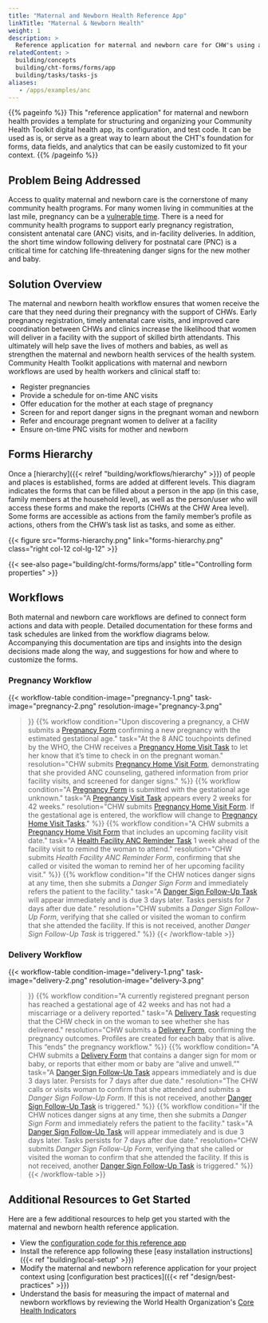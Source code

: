 ```yaml
---
title: "Maternal and Newborn Health Reference App"
linkTitle: "Maternal & Newborn Health"
weight: 1
description: >
  Reference application for maternal and newborn care for CHW's using a mobile app
relatedContent: >
  building/concepts
  building/cht-forms/forms/app
  building/tasks/tasks-js
aliases:
   - /apps/examples/anc
---
```


{{% pageinfo %}}
This "reference application" for maternal and newborn health provides a template for structuring and organizing your Community Health Toolkit digital health app, its configuration, and test code. It can be used as is, or serve as a great way to learn about the CHT's foundation for forms, data fields, and analytics that can be easily customized to fit your context.
{{% /pageinfo %}}

## Problem Being Addressed

Access to quality maternal and newborn care is the cornerstone of many community health programs. For many women living in communities at the last mile, pregnancy can be a [vulnerable time](https://www.who.int/health-topics/maternal-health). There is a need for community health programs to support early pregnancy registration, consistent antenatal care (ANC) visits, and in-facility deliveries. In addition, the short time window following delivery for postnatal care (PNC) is a critical time for catching life-threatening danger signs for the new mother and baby. 

## Solution Overview

The maternal and newborn health workflow ensures that women receive the care that they need during their pregnancy with the support of CHWs. Early pregnancy registration, timely antenatal care visits, and improved care coordination between CHWs and clinics increase the likelihood that women will deliver in a facility with the support of skilled birth attendants. This ultimately will help save the lives of mothers and babies, as well as strengthen the maternal and newborn health services of the health system. Community Health Toolkit applications with maternal and newborn workflows are used by health workers and clinical staff to:

- Register pregnancies
- Provide a schedule for on-time ANC visits
- Offer education for the mother at each stage of pregnancy
- Screen for and report danger signs in the pregnant woman and newborn
- Refer and encourage pregnant women to deliver at a facility 
- Ensure on-time PNC visits for mother and newborn

## Forms Hierarchy

Once a [hierarchy]({{< relref "building/workflows/hierarchy" >}}) of people and places is established, forms are added at different levels. This diagram indicates the forms that can be filled about a person in the app (in this case, family members at the household level), as well as the person/user who will access these forms and make the reports (CHWs at the CHW Area level). Some forms are accessible as actions from the family member’s profile as actions, others from the CHW’s task list as tasks, and some as either. 

{{< figure src="forms-hierarchy.png" link="forms-hierarchy.png" class="right col-12 col-lg-12" >}}

{{< see-also page="building/cht-forms/forms/app" title="Controlling form properties" >}}

## Workflows

Both maternal and newborn care workflows are defined to connect form actions and data with people. Detailed documentation for these forms and task schedules are linked from the workflow diagrams below. Accompanying this documentation are tips and insights into the design decisions made along the way, and suggestions for how and where to customize the forms.

### Pregnancy Workflow

{{< workflow-table
  condition-image="pregnancy-1.png"
  task-image="pregnancy-2.png"
  resolution-image="pregnancy-3.png"
 >}}
  {{% workflow
        condition="Upon discovering a pregnancy, a CHW submits a [Pregnancy Form](https://docs.google.com/drawings/d/1u4OQIgTyzUysFv9Cop-C54nrbPiuPmq7GTpBTFmwZn0/edit) confirming a new pregnancy with the estimated gestational age."
        task="At the 8 ANC touchpoints defined by the WHO, the CHW receives a [Pregnancy Home Visit Task](https://docs.google.com/document/d/17pJXBf2gEB2wD1P5g9S5XQ2u4QnLGMiUU4sX0XQsvSk/edit#heading=h.wf9x0zhfeasi) to let her know that it’s time to check in on the pregnant woman."
        resolution="CHW submits [Pregnancy Home Visit Form](https://docs.google.com/drawings/d/1_2i6XTMtMkrfQ6NFNjcEDwJPS8i0rEeQlaPgYQhacSw/edit), demonstrating that she provided ANC counseling, gathered information from prior facility visits, and screened for danger signs."
  %}}
  {{% workflow
        condition="A [Pregnancy Form](https://docs.google.com/drawings/d/1u4OQIgTyzUysFv9Cop-C54nrbPiuPmq7GTpBTFmwZn0/edit) is submitted with the gestational age unknown."
        task="A [Pregnancy Visit Task](https://docs.google.com/document/d/17pJXBf2gEB2wD1P5g9S5XQ2u4QnLGMiUU4sX0XQsvSk/edit#heading=h.2pls723gu6wl) appears every 2 weeks for 42 weeks."
        resolution="CHW submits [Pregnancy Home Visit Form](https://docs.google.com/drawings/d/1_2i6XTMtMkrfQ6NFNjcEDwJPS8i0rEeQlaPgYQhacSw/edit). If the gestational age is entered, the workflow will change to [Pregnancy Home Visit Tasks](https://docs.google.com/document/d/17pJXBf2gEB2wD1P5g9S5XQ2u4QnLGMiUU4sX0XQsvSk/edit#heading=h.wf9x0zhfeasi)."
  %}}
  {{% workflow
        condition="A CHW submits a [Pregnancy Home Visit Form](https://docs.google.com/drawings/d/1_2i6XTMtMkrfQ6NFNjcEDwJPS8i0rEeQlaPgYQhacSw/edit) that includes an upcoming facility visit date."
        task="A [Health Facility ANC Reminder Task](https://docs.google.com/document/d/17pJXBf2gEB2wD1P5g9S5XQ2u4QnLGMiUU4sX0XQsvSk/edit#heading=h.v3b7bata6j) 1 week ahead of the facility visit to remind the woman to attend."
        resolution="CHW submits *Health Facility ANC Reminder Form*, confirming that she called or visited the woman to remind her of her upcoming facility visit."
  %}}
  {{% workflow
        condition="If the CHW notices danger signs at any time, then she submits a *Danger Sign Form* and immediately refers the patient to the facility."
        task="A [Danger Sign Follow-Up Task](https://docs.google.com/document/d/17pJXBf2gEB2wD1P5g9S5XQ2u4QnLGMiUU4sX0XQsvSk/edit#heading=h.82ea7ww1x1k) will appear immediately and is due 3 days later. Tasks persists for 7 days after due date."
        resolution="CHW submits a *Danger Sign Follow-Up Form*, verifying that she called or visited the woman to confirm that she attended the facility. If this is not received, another *Danger Sign Follow-Up Task* is triggered."
  %}}
{{< /workflow-table >}}
 
### Delivery Workflow

{{< workflow-table
  condition-image="delivery-1.png"
  task-image="delivery-2.png"
  resolution-image="delivery-3.png"
>}}
  {{% workflow
        condition="A currently registered pregnant person has reached a gestational age of 42 weeks and has not had a miscarriage or a delivery reported."
        task="A [Delivery Task](https://docs.google.com/document/d/17pJXBf2gEB2wD1P5g9S5XQ2u4QnLGMiUU4sX0XQsvSk/edit#heading=h.roycts63w3b8) requesting that the CHW check in on the woman to see whether she has delivered."
        resolution="CHW submits a [Delivery Form](https://docs.google.com/drawings/d/1r4SkpSGWzvOZPv3-pFp9wS1k531MnWcbjzzC8U4tt0o/edit), confirming the pregnancy outcomes. Profiles are created for each baby that is alive. This “ends” the pregnancy workflow."
  %}}
  {{% workflow
        condition="A CHW submits a [Delivery Form](https://docs.google.com/drawings/d/1r4SkpSGWzvOZPv3-pFp9wS1k531MnWcbjzzC8U4tt0o/edit) that contains a danger sign for mom or baby, or reports that either mom or baby are “alive and unwell.”"
        task="A [Danger Sign Follow-Up Task](https://docs.google.com/document/d/17pJXBf2gEB2wD1P5g9S5XQ2u4QnLGMiUU4sX0XQsvSk/edit#heading=h.ojap92eg1e82) appears immediately and is due 3 days later. Persists for 7 days after due date."
        resolution="The CHW calls or visits woman to confirm that she attended and submits a *Danger Sign Follow-Up Form*. If this is not received, another [Danger Sign Follow-Up Task](https://docs.google.com/document/d/17pJXBf2gEB2wD1P5g9S5XQ2u4QnLGMiUU4sX0XQsvSk/edit#heading=h.ojap92eg1e82) is triggered."
  %}}
  {{% workflow
        condition="If the CHW notices danger signs at any time, then she submits a *Danger Sign Form* and immediately refers the patient to the facility."
        task="A [Danger Sign Follow-Up Task](https://docs.google.com/document/d/17pJXBf2gEB2wD1P5g9S5XQ2u4QnLGMiUU4sX0XQsvSk/edit#heading=h.ojap92eg1e82) will appear immediately and is due 3 days later. Tasks persists for 7 days after due date."
        resolution="CHW submits *Danger Sign Follow-Up Form*, verifying that she called or visited the woman to confirm that she attended the facility. If this is not received, another [Danger Sign Follow-Up Task](https://docs.google.com/document/d/17pJXBf2gEB2wD1P5g9S5XQ2u4QnLGMiUU4sX0XQsvSk/edit#heading=h.ojap92eg1e82) is triggered."
  %}}
{{< /workflow-table >}}

## Additional Resources to Get Started

Here are a few additional resources to help get you started with the maternal and newborn health reference application.

- View the [configuration code for this reference app](https://github.com/medic/cht-core/tree/master/config/default/)
- Install the reference app following these [easy installation instructions]({{< ref "building/local-setup" >}})
- Modify the maternal and newborn reference application for your project context using [configuration best practices]({{< ref "design/best-practices" >}}) 
- Understand the basis for measuring the impact of maternal and newborn workflows by reviewing the World Health Organization's [Core Health Indicators](https://www.who.int/data/gho/data/indicators/indicators-index)
